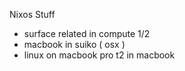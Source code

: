 Nixos Stuff

- surface related in compute 1/2
- macbook in suiko ( osx )
- linux on macbook pro t2 in macbook
